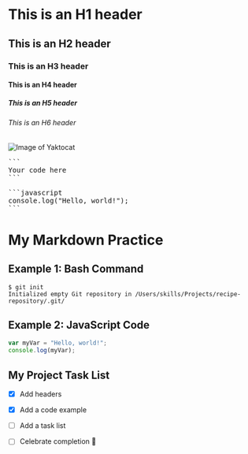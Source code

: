 # This is an H1 header
## This is an H2 header
### This is an H3 header
#### This is an H4 header
##### This is an H5 header
###### This is an H6 header

![Image of Yaktocat](https://octodex.github.com/images/yaktocat.png)

<pre>
```
Your code here
```
</pre>


<pre>
```javascript
console.log("Hello, world!");
```
</pre>


# My Markdown Practice

## Example 1: Bash Command
```
$ git init
Initialized empty Git repository in /Users/skills/Projects/recipe-repository/.git/
```

## Example 2: JavaScript Code
```javascript
var myVar = "Hello, world!";
console.log(myVar);
```

## My Project Task List

- [x] Add headers
- [x] Add a code example
- [ ] Add a task list
- [ ] Celebrate completion 🎉

